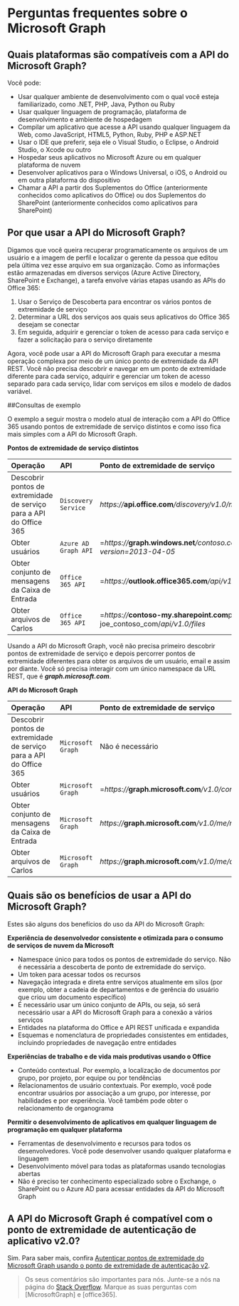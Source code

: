 
# Perguntas frequentes sobre o Microsoft Graph

## Quais plataformas são compatíveis com a API do Microsoft Graph?
<!--
Apps can use the Microsoft Graph API to perform create, read, update, and delete (CRUD) operations on data sources and entities, giving them seamless access to work data. 

**Ease of use--one endpoint, all Office 365 data under one roof**

You can use the API in four steps:
1.  Select your programming language and development environment.
2.  Build your app.
3.  Optionally, host your app in Microsoft Azure or any cloud platform you choose.
4.  Authenticate your users by using single sign-on with Azure AD.

As a developer you can use the API to create custom apps that access and interact with all the richness of enterprise and productivity data--users, groups, organizational contacts, files, folders, mail, calendar, insights and relationships--and build apps across all mobile, web, and desktop platforms. No matter your development platform or tools. Using a single service endpoint to access those entities and data. And a single authentication flow.  -->

Você pode:

<!--Just like in Office 365 APIs, Office 365 unified endpoint API  allows you to build apps using any development environment of your choice:  -->

- Usar qualquer ambiente de desenvolvimento com o qual você esteja familiarizado, como .NET, PHP, Java, Python ou Ruby
- Usar qualquer linguagem de programação, plataforma de desenvolvimento e ambiente de hospedagem
- Compilar um aplicativo que acesse a API usando qualquer linguagem da Web, como JavaScript, HTML5, Python, Ruby, PHP e ASP.NET  
- Usar o IDE que preferir, seja ele o Visual Studio, o Eclipse, o Android Studio, o Xcode ou outro
- Hospedar seus aplicativos no Microsoft Azure ou em qualquer plataforma de nuvem
- Desenvolver aplicativos para o Windows Universal, o iOS, o Android ou em outra plataforma do dispositivo
- Chamar a API a partir dos Suplementos do Office (anteriormente conhecidos como aplicativos do Office) ou dos Suplementos do SharePoint (anteriormente conhecidos como aplicativos para SharePoint)
 


## Por que usar a API do Microsoft Graph?

Digamos que você queira recuperar programaticamente os arquivos de um usuário e a imagem de perfil e localizar o gerente da pessoa que editou pela última vez esse arquivo em sua organização. Como as informações estão armazenadas em diversos serviços (Azure Active Directory, SharePoint e Exchange), a tarefa envolve várias etapas usando as APIs do Office 365: 

1. Usar o Serviço de Descoberta para encontrar os vários pontos de extremidade de serviço 
2. Determinar a URL dos serviços aos quais seus aplicativos do Office 365 desejam se conectar
3. Em seguida, adquirir e gerenciar o token de acesso para cada serviço e fazer a solicitação para o serviço diretamente

Agora, você pode usar a API do Microsoft Graph para executar a mesma operação complexa por meio de um único ponto de extremidade da API REST. Você não precisa descobrir e navegar em um ponto de extremidade diferente para cada serviço, adquirir e gerenciar um token de acesso separado para cada serviço, lidar com serviços em silos e modelo de dados variável.

##Consultas de exemplo

O exemplo a seguir mostra o modelo atual de interação com a API do Office 365 usando pontos de extremidade de serviço distintos e como isso fica mais simples com a API do Microsoft Graph.

**Pontos de extremidade de serviço distintos**

|   **Operação**                  |  **API**                          |  **Ponto de extremidade de serviço** |
|:-----------------------------|:-----------------------------------------|:-----------------|
| Descobrir pontos de extremidade de serviço para a API do Office 365               |     `Discovery Service`           | _https://_**api.office.com**_/discovery/v1.0/me/services_ |
| Obter usuários           |     `Azure AD Graph API` | =_https://_**graph.windows.net**_/contoso.com/users?api-version=2013-04-05_|
| Obter conjunto de mensagens da Caixa de Entrada       |     `Office 365 API`           | =_https://_**outlook.office365.com**_/api/v1.0/me/messages_  |
| Obter arquivos de Carlos   |     `Office 365 API`  | =_https://_**contoso-my.sharepoint.com**pessoal / _ / joe_contoso_com/_api/v1.0/files_ |


Usando a API do Microsoft Graph, você não precisa primeiro descobrir pontos de extremidade de serviço e depois percorrer pontos de extremidade diferentes para obter os arquivos de um usuário, email e assim por diante. Você só precisa interagir com um único namespace da URL REST, que é _**graph.microsoft.com**_.

**API do Microsoft Graph**

|   **Operação**                  |  **API**                          |  **Ponto de extremidade de serviço** |
|:-----------------------------|:-----------------------------------------|:-----------------|
| Descobrir pontos de extremidade de serviço para a API do Office 365                |     `Microsoft Graph`           | Não é necessário |
| Obter usuários           |     `Microsoft Graph` | =_https://_**graph.microsoft.com**_/v1.0/contoso.onmicrosoft.com/users_ |
| Obter conjunto de mensagens da Caixa de Entrada       |     `Microsoft Graph`           | _https://_**graph.microsoft.com**_/v1.0/me/messages_  |
| Obter arquivos de Carlos   |     `Microsoft Graph `  | _https://_**graph.microsoft.com**_/v1.0/me/drive/root/children_ |


## Quais são os benefícios de usar a API do Microsoft Graph?

Estes são alguns dos benefícios do uso da API do Microsoft Graph:

**Experiência de desenvolvedor consistente e otimizada para o consumo de serviços de nuvem da Microsoft**

-   Namespace único para todos os pontos de extremidade do serviço. Não é necessária a descoberta de ponto de extremidade do serviço.
-   Um token para acessar todos os recursos
-   Navegação integrada e direta entre serviços atualmente em silos (por exemplo, obter a cadeia de departamentos e de gerência do usuário que criou um documento específico)
-   É necessário usar um único conjunto de APIs, ou seja, só será necessário usar a API do Microsoft Graph para a conexão a vários serviços
-   Entidades na plataforma do Office e API REST unificada e expandida 
-   Esquemas e nomenclatura de propriedades consistentes em entidades, incluindo propriedades de navegação entre entidades

**Experiências de trabalho e de vida mais produtivas usando o Office**

-   Conteúdo contextual. Por exemplo, a localização de documentos por grupo, por projeto, por equipe ou por tendências
-   Relacionamentos de usuário contextuais. Por exemplo, você pode encontrar usuários por associação a um grupo, por interesse, por habilidades e por experiência.  Você também pode obter o relacionamento de organograma

**Permitir o desenvolvimento de aplicativos em qualquer linguagem de programação em qualquer plataforma**

-   Ferramentas de desenvolvimento e recursos para todos os desenvolvedores. Você pode desenvolver usando qualquer plataforma e linguagem 
-   Desenvolvimento móvel para todas as plataformas usando tecnologias abertas  
-   Não é preciso ter conhecimento especializado sobre o Exchange, o SharePoint ou o Azure AD para acessar entidades da API do Microsoft Graph

<!---<a name="msg_v2auth"> </a>-->

## A API do Microsoft Graph é compatível com o ponto de extremidade de autenticação de aplicativo v2.0?

Sim. Para saber mais, confira [Autenticar pontos de extremidade do Microsoft Graph usando o ponto de extremidade de autenticação v2](http://graph.microsoft.io/docs/authorization/converged_auth).



  > Os seus comentários são importantes para nós. Junte-se a nós na página do [Stack Overflow](http://stackoverflow.com/questions/tagged/office365). Marque as suas perguntas com [MicrosoftGraph] e [office365].








